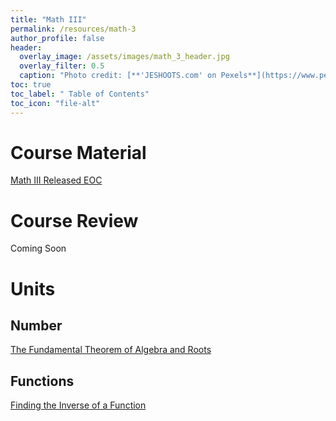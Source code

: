 ```yaml
---
title: "Math III"
permalink: /resources/math-3
author_profile: false
header:
  overlay_image: /assets/images/math_3_header.jpg 
  overlay_filter: 0.5
  caption: "Photo credit: [**'JESHOOTS.com' on Pexels**](https://www.pexels.com/photo/person-holding-a-chalk-in-front-of-the-chalk-board-714699/)"
toc: true
toc_label: " Table of Contents"
toc_icon: "file-alt"
---
```

<a href="/resources/">
  <span style="font-size: 48px; color: #00000;">
    <i class="fas fa-arrow-circle-left"> </i>
  </span>
</a> 

# Course Material
<a href="https://files.nc.gov/dpi/documents/files/eoc-nc-math-3-released-form.pdf" target="_blank" class="btn btn--inverse btn--x-large">Math III Released EOC</a>

# Course Review
Coming Soon
# Units
## Number
<a href="/resources/math-3/the-fundamental-theorem-of-algebra-and-roots" class="btn btn--inverse btn--x-large">The Fundamental Theorem of Algebra and Roots</a>


<!--  # Algebra -->

## Functions
<a href="/resources/math-3/finding-the-inverse-of-a-function" class="btn btn--inverse btn--x-large">Finding the Inverse of a Function</a>

<!-- # Geometry

# Statistics & Probability

-->